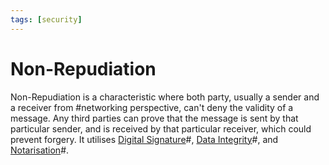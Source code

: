 ```yaml
---
tags: [security]
---
```


# Non-Repudiation

Non-Repudiation is a characteristic where both party, usually a sender and a
receiver from #networking perspective, can't deny the validity of a message. Any
third parties can prove that the message is sent by that particular sender, and
is received by that particular receiver, which could prevent forgery. It
utilises [Digital Signature](202210040909.md)#, [Data Integrity](202210022154.md)#,
and [Notarisation](202210040918.md)#.
